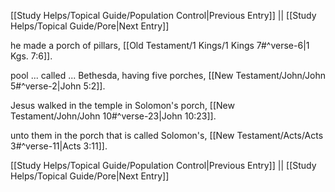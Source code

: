 [[Study Helps/Topical Guide/Population Control|Previous Entry]]  ||  [[Study Helps/Topical Guide/Pore|Next Entry]]

 he made a porch of pillars, [[Old Testament/1 Kings/1 Kings 7#^verse-6|1 Kgs. 7:6]].

 pool ... called ... Bethesda, having five porches, [[New Testament/John/John 5#^verse-2|John 5:2]].

 Jesus walked in the temple in Solomon's porch, [[New Testament/John/John 10#^verse-23|John 10:23]].

 unto them in the porch that is called Solomon's, [[New Testament/Acts/Acts 3#^verse-11|Acts 3:11]].

[[Study Helps/Topical Guide/Population Control|Previous Entry]]  ||  [[Study Helps/Topical Guide/Pore|Next Entry]]
